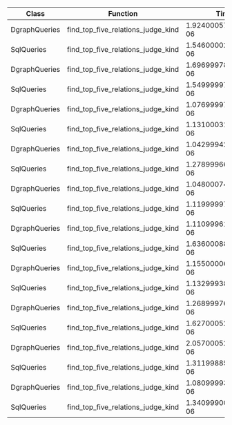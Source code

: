 | Class | Function | Time(s) |
|-|-|-|
| DgraphQueries | find_top_five_relations_judge_kind | 1.9240005713072605e-06 |
| SqlQueries | find_top_five_relations_judge_kind | 1.5460000213352032e-06 |
| DgraphQueries | find_top_five_relations_judge_kind | 1.6969997886917554e-06 |
| SqlQueries | find_top_five_relations_judge_kind | 1.5499999790336005e-06 |
| DgraphQueries | find_top_five_relations_judge_kind | 1.0769999789772555e-06 |
| SqlQueries | find_top_five_relations_judge_kind | 1.1310003174003214e-06 |
| DgraphQueries | find_top_five_relations_judge_kind | 1.0429994290461764e-06 |
| SqlQueries | find_top_five_relations_judge_kind | 1.2789996617357247e-06 |
| DgraphQueries | find_top_five_relations_judge_kind | 1.0480007404112257e-06 |
| SqlQueries | find_top_five_relations_judge_kind | 1.1199999789823778e-06 |
| DgraphQueries | find_top_five_relations_judge_kind | 1.110999619413633e-06 |
| SqlQueries | find_top_five_relations_judge_kind | 1.6360008885385469e-06 |
| DgraphQueries | find_top_five_relations_judge_kind | 1.1550000635907054e-06 |
| SqlQueries | find_top_five_relations_judge_kind | 1.1329993867548183e-06 |
| DgraphQueries | find_top_five_relations_judge_kind | 1.2689997674897313e-06 |
| SqlQueries | find_top_five_relations_judge_kind | 1.627000528969802e-06 |
| DgraphQueries | find_top_five_relations_judge_kind | 2.0570005290210247e-06 |
| SqlQueries | find_top_five_relations_judge_kind | 1.3119988580001518e-06 |
| DgraphQueries | find_top_five_relations_judge_kind | 1.0809999366756529e-06 |
| SqlQueries | find_top_five_relations_judge_kind | 1.3409990060608834e-06 |
